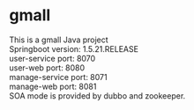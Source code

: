 # gmall
This is a gmall Java project  
Springboot version: 1.5.21.RELEASE  
user-service port: 8070  
user-web port: 8080  
manage-service port: 8071  
manage-web port: 8081  
SOA mode is provided by dubbo and zookeeper.
